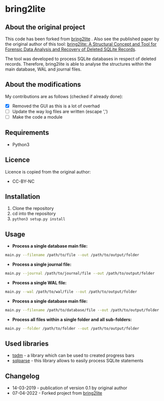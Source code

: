# bring2lite
## About the original project
This code has been forked from [bring2lite](https://github.com/bring2lite/bring2lite) . Also see the published paper by the original author of this tool: [bring2lite: A Structural Concept and Tool for Forensic Data Analysis and Recovery of Deleted SQLite Records](https://www.sciencedirect.com/science/article/pii/S1742287619301677).

The tool was developed to process SQLite databases in respect of deleted records. Therefore, bring2lite is able to analyse the structures within the main database, WAL and journal files.

## About the modifications
My contributions are as follows (checked if already done): 
- [x] Removed the GUI as this is a lot of overhad
- [ ] Update the way log files are written (escape ',')
- [ ] Make the code a module

## Requirements
- Python3

## Licence
Licence is copied from the original author:
- CC-BY-NC

## Installation
1. Clone the repository
2. cd into the repository
3. ````python3 setup.py install````
## Usage

- **Process a single database main file:**
````bash
main.py --filename /path/to/file --out /path/to/output/folder
````

- **Process a single journal file:**
````bash
main.py --journal /path/to/journal/file --out /path/to/output/folder
````

- **Process a single WAL file:**
````bash
main.py --wal /path/to/wal/file --out /path/to/output/folder
````

- **Process a single database main file:**
````bash
main.py --filename /path/to/database/file --out /path/to/output/folder
````

- **Process all files within a single folder and all sub-folders:**
````bash
main.py --folder /path/to/folder --out /path/to/output/folder
````



## Used libraries
- [tqdm](https://github.com/tqdm/tqdm) - a library which can be used to created progress bars
- [sqlparse](https://github.com/andialbrecht/sqlparse) - this library allows to easily process SQLite statements

## Changelog
- 14-03-2019 - publication of version 0.1 by original author
- 07-04-2022 - Forked project from [bring2lite](https://github.com/bring2lite/bring2lite)

